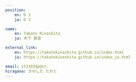 ```yaml
---
position:
    en: D 3
    ja: D 3

name:
    en: Takato Kinoshita
    ja: 木下 貴登

external_link:
    en: https://takatokinoshita.github.io/index.html
    ja: https://takatokinoshita.github.io/index_ja.html

email: st23934p@st.
hiragana: きのした たかと
---
```

